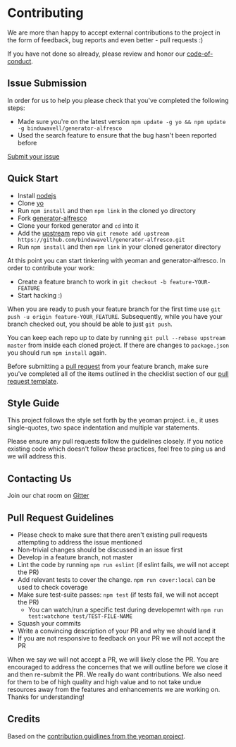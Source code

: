 # Contributing

We are more than happy to accept external contributions to the project in the form of feedback, bug reports and even better - pull requests :)

If you have not done so already, please review and honor our [code-of-conduct](CODE_OF_CONDUCT.md).

## Issue Submission

In order for us to help you please check that you've completed the following steps:

* Made sure you're on the latest version `npm update -g yo && npm update -g binduwavell/generator-alfresco`
* Used the search feature to ensure that the bug hasn't been reported before
  
[Submit your issue](https://github.com/binduwavell/generator-alfresco/issues/new)

## Quick Start

- Install [nodejs](https://nodejs.org)
- Clone [yo](https://github.com/yeoman/yo)
- Run `npm install` and then `npm link` in the cloned yo directory
- Fork [generator-alfresco](https://github.com/binduwavell/generator-alfresco) 
- Clone your forked generator and `cd` into it
- Add the [upstream](https://help.github.com/articles/configuring-a-remote-for-a-fork/) repo via `git remote add upstream https://github.com/binduwavell/generator-alfresco.git`
- Run `npm install` and then `npm link` in your cloned generator directory

At this point you can start tinkering with yeoman and generator-alfresco. In order to contribute your work:

- Create a feature branch to work in `git checkout -b feature-YOUR-FEATURE`
- Start hacking :)

When you are ready to push your feature branch for the first time use `git push -u origin feature-YOUR_FEATURE`. Subsequently, while you have your branch checked out, you should be able to just `git push`.

You can keep each repo up to date by running `git pull --rebase upstream master` from inside each cloned project. If there are changes to `package.json` you should run `npm install` again.

Before submitting a [pull request](https://github.com/binduwavell/generator-alfresco/pulls) from your feature branch, make sure you've completed all of the items outlined in the checklist section of our [pull request template](.github/PULL_REQUEST_TEMPLATE.md).

## Style Guide

This project follows the style set forth by the yeoman project. i.e., it uses single-quotes, two space indentation and multiple var statements.

Please ensure any pull requests follow the guidelines closely. If you notice existing code which doesn't follow these practices, feel free to ping us and we will address this.

## Contacting Us

Join our chat room on [Gitter][gitter-url] 

## Pull Request Guidelines

* Please check to make sure that there aren't existing pull requests attempting to address the issue mentioned
* Non-trivial changes should be discussed in an issue first
* Develop in a feature branch, not master
* Lint the code by running `npm run eslint` (if eslint fails, we will not accept the PR)
* Add relevant tests to cover the change. `npm run cover:local` can be used to check coverage
* Make sure test-suite passes: `npm test` (if tests fail, we will not accept the PR)
  * You can watch/run a specific test during developemnt with `npm run test:watchone test/TEST-FILE-NAME`
* Squash your commits
* Write a convincing description of your PR and why we should land it
* If you are not responsive to feedback on your PR we will not accept the PR

When we say we will not accept a PR, we will likely close the PR. You are encouraged to address the concernes that we will outline before we close it and then re-submit the PR. We really do want contributions. We also need for them to be of high quality and high value and to not take undue resources away from the features and enhancements we are working on. Thanks for understanding!

## Credits
Based on the [contribution guidlines from the yeoman project][yeoman-contrib].

[gitter-url]: https://gitter.im/binduwavell/generator-alfresco?utm_source=badge&utm_medium=badge&utm_campaign=pr-badge&utm_content=badge
[yeoman-contrib]: https://github.com/yeoman/yeoman/blob/master/contributing.md
